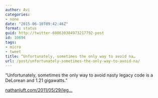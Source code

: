 ```yaml
---
author: Avi
categories:
- none
date: "2015-06-10T09:42:46Z"
format: status
guid: http://twitter-608630384973217792-post
id: 10694
tags:
- micro
- tweet
title: “Unfortunately, sometimes the only way to avoid na…
url: /post/unfortunately-sometimes-the-only-way-to-avoid-na/
---
```

“Unfortunately, sometimes the only way to avoid nasty legacy code is a DeLorean and 1.21 gigawatts.”

[nathanluft.com/2011/05/29/leg…](http://nathanluft.com/2011/05/29/legacy-code/)